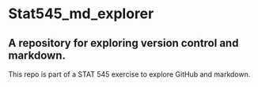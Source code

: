 # Stat545_md_explorer

## A repository for exploring version control and markdown.

This repo is part of a STAT 545 exercise to explore GitHub and markdown.
